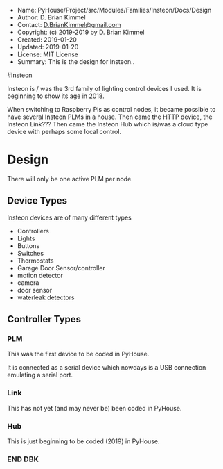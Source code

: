 * Name:      PyHouse/Project/src/Modules/Families/Insteon/Docs/Design
* Author:    D. Brian Kimmel
* Contact:   D.BrianKimmel@gmail.com
* Copyright: (c) 2019-2019 by D. Brian Kimmel
* Created:   2019-01-20
* Updated:   2019-01-20
* License:   MIT License
* Summary:   This is the design for Insteon..

#Insteon

Insteon is / was the 3rd family of lighting control devices I used.
It is beginning to show its age in 2018.

When switching to Raspberry Pis as control nodes, it became possible to have several Insteon PLMs in a house.
Then came the HTTP device, the Insteon Link???
Then came the Insteon Hub which is/was a cloud type device with perhaps some local control.

# Design

There will only be one active PLM per node.


## Device Types

Insteon devices are of many different types

- Controllers
- Lights
- Buttons
- Switches
- Thermostats
- Garage Door Sensor/controller
- motion detector
- camera
- door sensor
- waterleak detectors

## Controller Types

### PLM

This was the first device to be coded in PyHouse.

It is connected as a serial device which nowdays is a USB connection emulating a serial port.


### Link

This has not yet (and may never be) been coded in PyHouse.


### Hub

This is just beginning to be coded (2019) in PyHouse.


### END DBK
